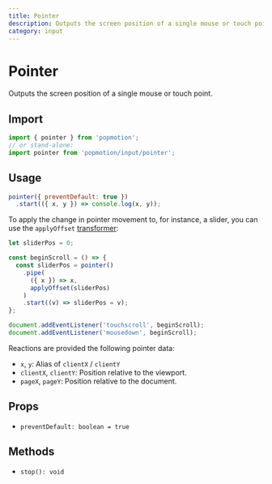 ```yaml
---
title: Pointer
description: Outputs the screen position of a single mouse or touch point.
category: input
---
```


# Pointer

Outputs the screen position of a single mouse or touch point.

## Import

```javascript
import { pointer } from 'popmotion';
// or stand-alone:
import pointer from 'popmotion/input/pointer';
```

## Usage

```javascript
pointer({ preventDefault: true })
  .start(({ x, y }) => console.log(x, y));
```

To apply the change in pointer movement to, for instance, a slider, you can use the `applyOffset` [transformer](/api/transformers):

```javascript
let sliderPos = 0;

const beginScroll = () => {
  const sliderPos = pointer()
    .pipe(
      ({ x }) => x,
      applyOffset(sliderPos)
    )
    .start((v) => sliderPos = v);
};

document.addEventListener('touchscroll', beginScroll);
document.addEventListener('mousedown', beginScroll);
```

Reactions are provided the following pointer data:

- `x`, `y`: Alias of `clientX` / `clientY`
- `clientX`, `clientY`: Position relative to the viewport.
- `pageX`, `pageY`: Position relative to the document.

## Props

- `preventDefault: boolean = true`

## Methods

- `stop(): void`
